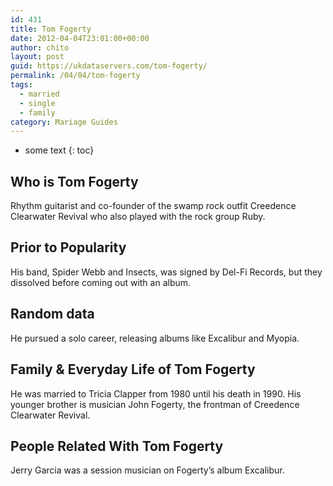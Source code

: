 ```yaml
---
id: 431
title: Tom Fogerty
date: 2012-04-04T23:01:00+00:00
author: chito
layout: post
guid: https://ukdataservers.com/tom-fogerty/
permalink: /04/04/tom-fogerty  
tags:
  - married
  - single
  - family
category: Mariage Guides
---
```


* some text
{: toc}


## Who is  Tom Fogerty
                  
                  
                  
Rhythm guitarist and co-founder of the swamp rock outfit Creedence Clearwater Revival who also played with the rock group Ruby.
                  
                
                
                
## Prior to Popularity 
                  
                  
                  
His band, Spider Webb and Insects, was signed by Del-Fi Records, but they dissolved before coming out with an album.
                  
                
                
                
## Random data 
                  
                  
                  
He pursued a solo career, releasing albums like Excalibur and Myopia.
                  
                
                
                
## Family & Everyday Life of Tom Fogerty
                  
                  
                  
He was married to Tricia Clapper from 1980 until his death in 1990. His younger brother is musician John Fogerty, the frontman of Creedence Clearwater Revival.
                  
                
                
                
## People Related With  Tom Fogerty
                  
                  
                  
Jerry Garcia was a session musician on Fogerty&#8217;s album Excalibur.
                  
                
              
            
          
          
          
    
    
  
